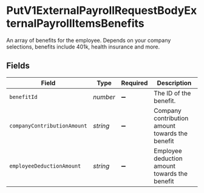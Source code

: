 # PutV1ExternalPayrollRequestBodyExternalPayrollItemsBenefits

An array of benefits for the employee. Depends on your company selections, benefits include 401k, health insurance and more.


## Fields

| Field                                           | Type                                            | Required                                        | Description                                     |
| ----------------------------------------------- | ----------------------------------------------- | ----------------------------------------------- | ----------------------------------------------- |
| `benefitId`                                     | *number*                                        | :heavy_minus_sign:                              | The ID of the benefit.                          |
| `companyContributionAmount`                     | *string*                                        | :heavy_minus_sign:                              | Company contribution amount towards the benefit |
| `employeeDeductionAmount`                       | *string*                                        | :heavy_minus_sign:                              | Employee deduction amount towards the benefit   |